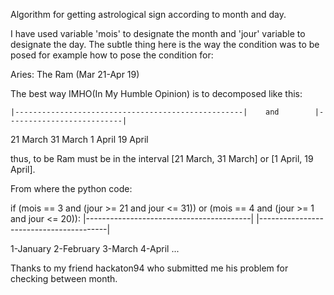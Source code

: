 Algorithm for getting astrological sign according to month and day.

I have used variable 'mois' to designate the month and 'jour' variable to designate the day.
The subtle thing here is the way the condition was to be posed for example how to pose the condition 
for:

Aries: The Ram
(Mar 21-Apr 19)

The best way IMHO(In My Humble Opinion) is to decomposed like this:


    |---------------------------------------------------|    and        |--------------------------|
 21 March                                            31 March           1 April                  19 April
 
 
 thus, to be Ram must be in the interval [21 March, 31 March] or [1 April, 19 April].
 
 From where the python code:
 
 if (mois == 3 and (jour >= 21 and jour <= 31)) or (mois == 4 and (jour >= 1 and jour <= 20)):
    |-----------------------------------------|     |----------------------------------------|

1-January
2-February
3-March
4-April
...


Thanks to my friend hackaton94 who submitted me his problem for checking between month. 
    
    
    


